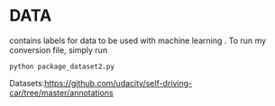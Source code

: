 # DATA
contains labels for data to be used with machine learning
. To run my conversion file, simply run

`python package_dataset2.py`

Datasets:https://github.com/udacity/self-driving-car/tree/master/annotations
